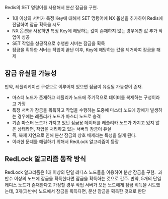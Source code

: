 Redis의 SET 명령어를 사용해서 분산 잠금을 구현. 
- 1대 이상의 서버가 특정 Key에 대해서 SET 명령어에 NX 옵션을 추가하여 Redis에 전달하여 잠금 획득을 시도
- NX 옵션을 사용하면 특정 Key에 해당하는 값이 존재하지 않는 경우에만 값 추가 작업이 성공
- SET 작업을 성공적으로 수행한 서버는 잠금을 획득
- 잠금을 획득한 서버는 작업이 끝난 이후, Key에 해당하는 값을 제거하여 잠금을 해제

## 잠금 유실될 가능성
만약, 레플리케이션 구성으로 이루어져 있으면 잠금이 유실될 가능성이 존재.
- 마스터 노드가 존재하고 레플리카 노드에 주기적으로 데이터를 복제하는 구성이라고 가정
- 특정 서버가 잠금을 획득하고 작업을 수행하는 도중에 마스터 노드에 장애가 발생하는 경우에는 레플리카 노드가 마스터 노드로 승격
- 기존 마스터 노드가 가지고 있던 잠금용 데이터를 레플리카 노드가 가지고 있지 않은 상태라면, 작업을 처리하고 있는 서버의 잠금이 유실
- 즉, 복제 지연으로 인해 분산 잠금의 상호 배제라는 특성을 잃게 된다.
- 이러한 문제를 해결하기 위해서 RedLock 알고리즘이 등장
## RedLock 알고리즘 동작 방식
RedLock 알고리즘은 1대 이상의 단일 레디스 노드들을 이용하여 분산 잠금을 구현.  과반수 이상의 노드에 잠금을 획득한다면 잠금을 획득하는 것으로 간주. 만약, 5개의 단일 레디스 노드가 존재한다고 가정할 경우 작업 서버가 모든 노드에게 잠금 획득을 시도했는데, 3개(과반수) 노드에서 잠금을 획득다면, 분산 잠금을 획득한 것으로 판단